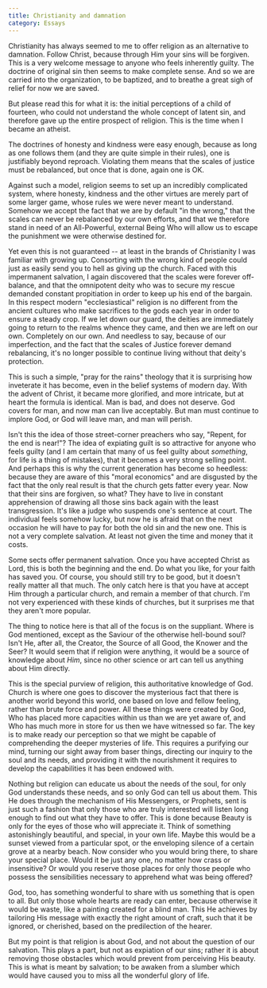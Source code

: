 ```yaml
---
title: Christianity and damnation
category: Essays
---
```


Christianity has always seemed to me to offer religion as an alternative
to damnation.  Follow Christ, because through Him your sins will be
forgiven.  This is a very welcome message to anyone who feels inherently
guilty.  The doctrine of original sin then seems to make complete sense.
And so we are carried into the organization, to be baptized, and to
breathe a great sigh of relief for now we are saved.

But please read this for what it is: the initial perceptions of a child
of fourteen, who could not understand the whole concept of latent sin,
and therefore gave up the entire prospect of religion.  This is the time
when I became an atheist.

The doctrines of honesty and kindness were easy enough, because as long
as one follows them (and they are quite simple in their rules), one is
justifiably beyond reproach.  Violating them means that the scales of
justice must be rebalanced, but once that is done, again one is OK.

Against such a model, religion seems to set up an incredibly complicated
system, where honesty, kindness and the other virtues are merely part of
some larger game, whose rules we were never meant to understand.
Somehow we accept the fact that we are by default "in the wrong," that
the scales can never be rebalanced by our own efforts, and that we
therefore stand in need of an All-Powerful, external Being Who will
allow us to escape the punishment we were otherwise destined for.

Yet even this is not guaranteed -- at least in the brands of
Christianity I was familiar with growing up.  Consorting with the wrong
kind of people could just as easily send you to hell as giving up the
church.  Faced with this impermanent salvation, I again discovered that
the scales were forever off-balance, and that the omnipotent deity who
was to secure my rescue demanded constant propitiation in order to keep
up his end of the bargain.  In this respect modern "ecclesiastical"
religion is no different from the ancient cultures who make sacrifices
to the gods each year in order to ensure a steady crop.  If we let down
our guard, the deities are immediately going to return to the realms
whence they came, and then we are left on our own.  Completely on our
own.  And needless to say, because of our imperfection, and the fact
that the scales of Justice forever demand rebalancing, it's no longer
possible to continue living without that deity's protection.

This is such a simple, "pray for the rains" theology that it is
surprising how inveterate it has become, even in the belief systems of
modern day.  With the advent of Christ, it became more glorified, and
more intricate, but at heart the formula is identical.  Man is bad, and
does not deserve.  God covers for man, and now man can live acceptably.
But man must continue to implore God, or God will leave man, and man
will perish.

Isn't this the idea of those street-corner preachers who say, "Repent,
for the end is near!"?  The idea of expiating guilt is so attractive for
anyone who feels guilty (and I am certain that many of us feel guilty
about *something*, for life is a thing of mistakes), that it becomes a
very strong selling point.  And perhaps this is why the current
generation has become so heedless: because they are aware of this "moral
economics" and are disgusted by the fact that the only real result is
that the church gets fatter every year.  Now that their sins are
forgiven, so what?  They have to live in constant apprehension of
drawing all those sins back again with the least transgression.  It's
like a judge who suspends one's sentence at court.  The individual feels
somehow lucky, but now he is afraid that on the next occasion he will
have to pay for both the old sin and the new one.  This is not a very
complete salvation.  At least not given the time and money that it
costs.

Some sects offer permanent salvation.  Once you have accepted Christ as
Lord, this is both the beginning and the end.  Do what you like, for
your faith has saved you.  Of course, you should still try to be good,
but it doesn't really matter all that much.  The only catch here is that
you have at accept Him through a particular church, and remain a member
of that church.  I'm not very experienced with these kinds of churches,
but it surprises me that they aren't more popular.

The thing to notice here is that all of the focus is on the suppliant.
Where is God mentioned, except as the Saviour of the otherwise
hell-bound soul?  Isn't He, after all, the Creator, the Source of all
Good, the Knower and the Seer?  It would seem that if religion were
anything, it would be a source of knowledge about *Him*, since no other
science or art can tell us anything about Him directly.

This is the special purview of religion, this authoritative knowledge of
God.  Church is where one goes to discover the mysterious fact that
there is another world beyond this world, one based on love and fellow
feeling, rather than brute force and power.  All these things were
created by God, Who has placed more capacities within us than we are yet
aware of, and Who has much more in store for us then we have witnessed
so far.  The key is to make ready our perception so that we might be
capable of comprehending the deeper mysteries of life.  This requires a
purifying our mind, turning our sight away from baser things, directing
our inquiry to the soul and its needs, and providing it with the
nourishment it requires to develop the capabilities it has been endowed
with.

Nothing but religion can educate us about the needs of the soul, for
only God understands these needs, and so only God can tell us about
them.  This He does through the mechanism of His Messengers, or
Prophets, sent is just such a fashion that only those who are truly
interested will listen long enough to find out what they have to offer.
This is done because Beauty is only for the eyes of those who will
appreciate it.  Think of something astonishingly beautiful, and special,
in your own life.  Maybe this would be a sunset viewed from a particular
spot, or the enveloping silence of a certain grove at a nearby beach.
Now consider who you would bring there, to share your special place.
Would it be just any one, no matter how crass or insensitive?  Or would
you reserve those places for only those people who possess the
sensibilities necessary to apprehend what was being offered?

God, too, has something wonderful to share with us something that is
open to all.  But only those whole hearts are ready can enter, because
otherwise it would be waste, like a painting created for a blind man.
This He achieves by tailoring His message with exactly the right amount
of craft, such that it be ignored, or cherished, based on the
predilection of the hearer.

But my point is that religion is about God, and not about the question
of our salvation.  This plays a part, but not as expiation of our sins;
rather it is about removing those obstacles which would prevent from
perceiving His beauty.  This is what is meant by salvation; to be awaken
from a slumber which would have caused you to miss all the wonderful
glory of life.


